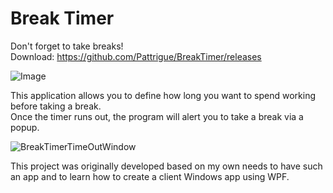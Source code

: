 # Break Timer
Don't forget to take breaks! <br />
Download: https://github.com/Pattrigue/BreakTimer/releases

![Image](https://user-images.githubusercontent.com/57709490/104942278-8a0c9d80-59b4-11eb-97de-b0eb6c6268c1.png)

This application allows you to define how long you want to spend working before taking a break. <br />
Once the timer runs out, the program will alert you to take a break via a popup.

![BreakTimerTimeOutWindow](https://user-images.githubusercontent.com/57709490/104942408-b4f6f180-59b4-11eb-86a5-afd1f05f7aad.png)

This project was originally developed based on my own needs to have such an app and to learn how to create a client Windows app using WPF.
